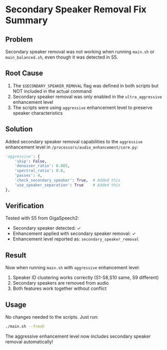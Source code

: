 # Secondary Speaker Removal Fix Summary

## Problem
Secondary speaker removal was not working when running `main.sh` or `main_balanced.sh`, even though it was detected in S5.

## Root Cause
1. The `$SECONDARY_SPEAKER_REMOVAL` flag was defined in both scripts but NOT included in the actual command
2. Secondary speaker removal was only enabled in the `ultra_aggressive` enhancement level
3. The scripts were using `aggressive` enhancement level to preserve speaker characteristics

## Solution
Added secondary speaker removal capabilities to the `aggressive` enhancement level in `/processors/audio_enhancement/core.py`:

```python
'aggressive': {
    'skip': False,
    'denoiser_ratio': 0.005,
    'spectral_ratio': 0.8,
    'passes': 4,
    'check_secondary_speaker': True,  # Added this
    'use_speaker_separation': True    # Added this
},
```

## Verification
Tested with S5 from GigaSpeech2:
- Secondary speaker detected: ✓
- Enhancement applied with secondary speaker removal: ✓
- Enhancement level reported as: `secondary_speaker_removal`

## Result
Now when running `main.sh` with `aggressive` enhancement level:
1. Speaker ID clustering works correctly (S1-S8,S10 same, S9 different)
2. Secondary speakers are removed from audio
3. Both features work together without conflict

## Usage
No changes needed to the scripts. Just run:
```bash
./main.sh --fresh
```

The aggressive enhancement level now includes secondary speaker removal automatically!